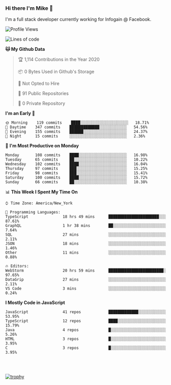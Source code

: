 ### Hi there I'm Mike 👋
I'm a full stack developer currently working for Infogain @ Facebook.

<!--START_SECTION:waka-->
![Profile Views](http://img.shields.io/badge/Profile%20Views-4-blue)

![Lines of code](https://img.shields.io/badge/From%20Hello%20World%20I%27ve%20Written-7.0%20million%20lines%20of%20code-blue)

**🐱 My Github Data** 

> 🏆 1,114 Contributions in the Year 2020
 > 
> 📦 0 Bytes Used in Github's Storage 
 > 
> 🚫 Not Opted to Hire
 > 
> 📜 91 Public Repositories
 > 
> 🔑 0 Private Repository 
 > 
**I'm an Early 🐤** 

```text
🌞 Morning    119 commits    ████░░░░░░░░░░░░░░░░░░░░░   18.71% 
🌆 Daytime    347 commits    █████████████░░░░░░░░░░░░   54.56% 
🌃 Evening    155 commits    ██████░░░░░░░░░░░░░░░░░░░   24.37% 
🌙 Night      15 commits     ░░░░░░░░░░░░░░░░░░░░░░░░░   2.36%

```
📅 **I'm Most Productive on Monday** 

```text
Monday       108 commits    ████░░░░░░░░░░░░░░░░░░░░░   16.98% 
Tuesday      65 commits     ██░░░░░░░░░░░░░░░░░░░░░░░   10.22% 
Wednesday    102 commits    ████░░░░░░░░░░░░░░░░░░░░░   16.04% 
Thursday     97 commits     ███░░░░░░░░░░░░░░░░░░░░░░   15.25% 
Friday       98 commits     ███░░░░░░░░░░░░░░░░░░░░░░   15.41% 
Saturday     100 commits    ████░░░░░░░░░░░░░░░░░░░░░   15.72% 
Sunday       66 commits     ██░░░░░░░░░░░░░░░░░░░░░░░   10.38%

```


📊 **This Week I Spent My Time On** 

```text
⌚︎ Time Zone: America/New_York

💬 Programming Languages: 
TypeScript               18 hrs 49 mins      ██████████████████████░░░   87.61% 
GraphQL                  1 hr 38 mins        ██░░░░░░░░░░░░░░░░░░░░░░░   7.64% 
SQL                      27 mins             ░░░░░░░░░░░░░░░░░░░░░░░░░   2.11% 
JSON                     18 mins             ░░░░░░░░░░░░░░░░░░░░░░░░░   1.46% 
Other                    11 mins             ░░░░░░░░░░░░░░░░░░░░░░░░░   0.88%

🔥 Editors: 
WebStorm                 20 hrs 59 mins      ████████████████████████░   97.65% 
DataGrip                 27 mins             ░░░░░░░░░░░░░░░░░░░░░░░░░   2.11% 
VS Code                  3 mins              ░░░░░░░░░░░░░░░░░░░░░░░░░   0.24%

```

**I Mostly Code in JavaScript** 

```text
JavaScript               41 repos            █████████████░░░░░░░░░░░░   53.95% 
TypeScript               12 repos            ████░░░░░░░░░░░░░░░░░░░░░   15.79% 
Java                     4 repos             █░░░░░░░░░░░░░░░░░░░░░░░░   5.26% 
HTML                     3 repos             █░░░░░░░░░░░░░░░░░░░░░░░░   3.95% 
C                        3 repos             █░░░░░░░░░░░░░░░░░░░░░░░░   3.95%

```



<!--END_SECTION:waka-->

##### &nbsp;
[![trophy](https://github-profile-trophy.vercel.app/?username=uptonm&theme=dracula)](https://github.com/ryo-ma/github-profile-trophy)
